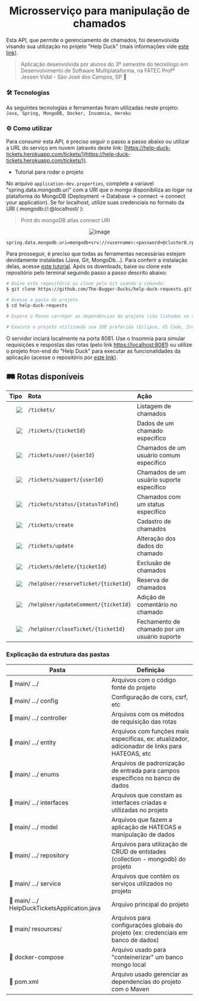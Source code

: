 <h1 align="center"> 
  Microsserviço para manipulação de chamados
</h1>

Esta API, que permite o gerenciamento de chamados, foi desenvolvida visando sua utilização no projeto "Help Duck" (mais informações vide [este link](https://github.com/The-Bugger-Ducks/help-duck-documentation)).

> Aplicação desenvolvida por alunos do 3º semestre do tecnólogo em Desenvolvimento de Software Multiplataforma, na FATEC Profº Jessen Vidal - São José dos Campos, SP :rocket:

### :hammer_and_wrench: Tecnologias

As seguintes tecnologias e ferramentas foram utilizadas neste projeto: `Java, Spring, MongoDB, Docker, Insomnia, Heroku`

### :gear: Como utilizar

Para consumir esta API, é preciso seguir o passo a passo abaixo ou utilizar a URL do serviço em nuvem (através deste link: [https://help-duck-tickets.herokuapp.com/tickets/](https://help-duck-tickets.herokuapp.com/tickets/)).

- Tutorial para rodar o projeto

No arquivo `application-dev.properties`, complete a variavel "spring.data.mongodb.uri" com a URI que o mongo disponibiliza ao logar na plataforma do MongoDB (Deployment -> Database -> connect -> connect your application). Se for localhost, utilize suas credenciais no formato da URI ( mongodb://<username>:<password>@localhost/ ):

> Print do mongoDB atlas connect URI
<div align="center">

![image](https://user-images.githubusercontent.com/55204419/162738729-580b22f4-ea41-4d94-a9b2-d20c790458f7.png)
</div>

```cl
spring.data.mongodb.uri=mongodb+srv://<username>:<password>@cluster0.rpjin.mongodb.net/myFirstDatabase?retryWrites=true&w=majority
```

Para prosseguir, é preciso que todas as ferramentas necessárias estejam devidamente instaladas (Java, Git, MongoDb...). Para conferir a instalação delas, acesse [este tutorial](https://uttermost-apricot-1bb.notion.site/Instala-o-das-Ferramentas-Spring-29c3794b88b0460782f454d1c31249d8). Após os downloads, baixe ou clone este repositório pelo terminal seguindo passo a passo descrito abaixo:

```bash
# Baixe este repositório ou clone pelo Git usando o comando:
$ git clone https://github.com/The-Bugger-Ducks/help-duck-requests.git

# Acesse a pasta do projeto
$ cd help-duck-requests

# Espere o Maven carregar as dependências do projeto (são listadas no arquivo pom.xml)

# Execute o projeto utilizando sua IDE preferida (Eclipse, VS Code, IntelliJ, etc.)
```

O servidor inciará localmente na porta 8081. Use o Insomnia para simular requisições e respostas das rotas (pelo link [https://localhost:8081](https://localhost:8081)) ou utilize o projeto fron-end do "Help Duck" para executar as funcionalidades da aplicação (acesse o repositório por [este link](https://github.com/The-Bugger-Ducks/help-duck-web)).

## :railway_track: Rotas disponíveis
<div align="center">
  
|                                                                    Tipo | Rota                                 | Ação                            |
| ----------------------------------------------------------------------: | :----------------------------------- | :------------------------------ |
|    [![](https://img.shields.io/badge/GET-2E8B57?style=for-the-badge)]() | `/tickets/`                          | Listagem de chamados            |
|    [![](https://img.shields.io/badge/GET-2E8B57?style=for-the-badge)]() | `/tickets/{ticketId}`                | Dados de um chamado específico  |
|    [![](https://img.shields.io/badge/GET-2E8B57?style=for-the-badge)]() | `/tickets/user/{userId}`             | Chamados de um usuário comum específico |
|    [![](https://img.shields.io/badge/GET-2E8B57?style=for-the-badge)]() | `/tickets/support/{userId}`          | Chamados de um usuário suporte específico |
|    [![](https://img.shields.io/badge/GET-2E8B57?style=for-the-badge)]() | `/tickets/status/{statusToFind}`     | Chamados com um status específico  |
|   [![](https://img.shields.io/badge/POST-4682B4?style=for-the-badge)]() | `/tickets/create`                    | Cadastro de chamados            |
|    [![](https://img.shields.io/badge/PUT-9370DB?style=for-the-badge)]() | `/tickets/update`                    | Alteração dos dados do chamado  |
| [![](https://img.shields.io/badge/DELETE-CD853F?style=for-the-badge)]() | `/tickets/delete/{ticketId}`         | Exclusão de chamados            |
|    [![](https://img.shields.io/badge/PUT-9370DB?style=for-the-badge)]() | `/helpUser/reserveTicket/{ticketId}` | Reserva de chamados             |
|    [![](https://img.shields.io/badge/PUT-9370DB?style=for-the-badge)]() | `/helpUser/updateComment/{ticketId}` | Adição de comentário no chamado |
|    [![](https://img.shields.io/badge/PUT-9370DB?style=for-the-badge)]() | `/helpUser/closeTicket/{ticketId}`   | Fechamento de chamado por um usuário suporte |


</div>

### Explicação da estrutura das pastas

| Pasta                                                       | Definição                                                                                      |
| ----------------------------------------------------------- | ---------------------------------------------------------------------------------------------- |
| :open_file_folder: main/ .../                               | Arquivos com o código fonte do projeto                                          |
| :open_file_folder: main/ .../ config                        | Configuração de cors, csrf, etc                                                 |
| :open_file_folder: main/ .../ controller                    | Arquivos com os métodos de requisição das rotas                                 |
| :open_file_folder: main/ .../ entity                        | Arquivos com funções mais especificas, ex: atualizador, adicionador de links para HATEOAS, etc |
| :open_file_folder: main/ .../ enums                         | Arquivos de padronização de entrada para campos específicos no banco de dados   |
| :open_file_folder: main/ .../ interfaces                         | Arquivos que constam as interfaces criadas e utilizadas no projeto         |
| :open_file_folder: main/ .../ model                         | Arquivos que fazem a aplicação de HATEOAS e manipulação de dados                |
| :open_file_folder: main/ .../ repository                    | Arquivos para utilização de CRUD de entidades (collection - mongodb) do projeto |
| :open_file_folder: main/ .../ service                       | Arquivos que contém os serviços utilizados no projeto                           |
| :page_facing_up: main/ .../ HelpDuckTicketsApplication.java | Arquivo principal do projeto                                                    |
| :open_file_folder: main/ resources/                         | Arquivos para configurações globais do projeto (ex: credenciais em banco de dados)|
| :page_facing_up: docker-compose                             | Arquivo usado para "conteinerizar" um banco mongo local                         |
| :page_facing_up: pom.xml                                    | Arquivo usado gerenciar as dependencias do projeto com o Maven                  |

